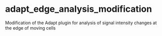 # adapt_edge_analysis_modification
Modification of the Adapt plugin for analysis of signal intensity changes at the edge of moving cells
